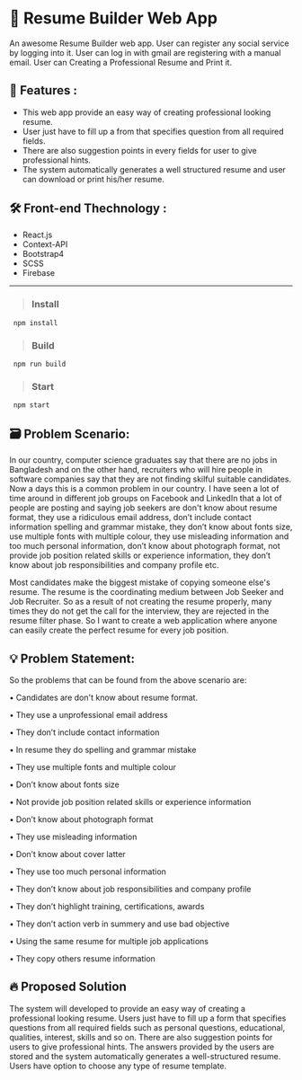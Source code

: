 # 📑 Resume Builder Web App

An awesome Resume Builder web app. User can register any social service by logging into it. User can log in with gmail are registering with a manual email. User can Creating a Professional Resume and Print it.


## 💎 Features :

* This web app provide an easy way of creating professional looking resume.
* User just have to fill up a from that specifies question from all required fields.
* There are also suggestion points in every fields for user to give
professional hints.
* The system automatically generates a well structured resume and user can
download or print his/her resume.

## 🛠 Front-end Thechnology : 
* React.js
* Context-API
* Bootstrap4
* SCSS
* Firebase

---

> ### Install
``` 
 npm install
```
> ### Build
``` 
 npm run build
```
> ### Start

``` 
 npm start
```

## 🗃️ Problem Scenario: 

In our country, computer science graduates say that there are no jobs in Bangladesh and on the other hand, recruiters who will hire people in software companies say that they are not finding skilful suitable candidates. Now a days this is a common problem in our country. I have seen a lot of time around in different job groups on Facebook and LinkedIn that a lot of people are posting and saying job seekers are don't know about resume format, they use a ridiculous email address, don’t include contact information spelling and grammar mistake, they don’t know about fonts size, use multiple fonts with multiple colour, they use misleading information and too much personal information, don’t know about photograph format, not provide job position related skills or experience information, they don’t know about job responsibilities and company profile etc. 

Most candidates make the biggest mistake of copying someone else's resume. The resume is the coordinating medium between Job Seeker and Job Recruiter. So as a result of not creating the resume properly, many times they do not get the call for the interview, they are rejected in the resume filter phase. So I want to create a web application where anyone can easily create the perfect resume for every job position.

## 💡 Problem Statement: 

So the problems that can be found from the above scenario are:

   • Candidates are don't know about resume format.
   
   • They use a unprofessional email address
   
   • They don’t include contact information
   
   • In resume they do spelling and grammar mistake
   
   • They use multiple fonts and multiple colour
   
   • Don’t know about fonts size
   
   • Not provide job position related skills or experience information
   
   • Don’t know about photograph format
   
   • They use misleading information
   
   • Don’t know about cover latter
   
   • They use too much personal information
   
   • They don’t know about job responsibilities and company profile 
   
   • They don’t highlight training, certifications, awards 
   
   • They don’t action verb in summery and use bad objective
   
   •  Using the same resume for multiple job applications
   
   • They copy others resume information
   
    
## 🔥 Proposed Solution

The system will developed to provide an easy way of creating a professional looking resume. Users just have to fill up a form that specifies questions from all required fields such as personal questions, educational, qualities, interest, skills and so on. There are also suggestion points for users to give professional hints. The answers provided by the users are stored and the system automatically generates a well-structured resume. Users have option to choose any type of resume template.

